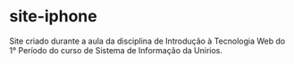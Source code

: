 # site-iphone
Site criado durante a aula da disciplina de Introdução à Tecnologia Web do 1° Período do curso de Sistema de Informação da Unirios.
